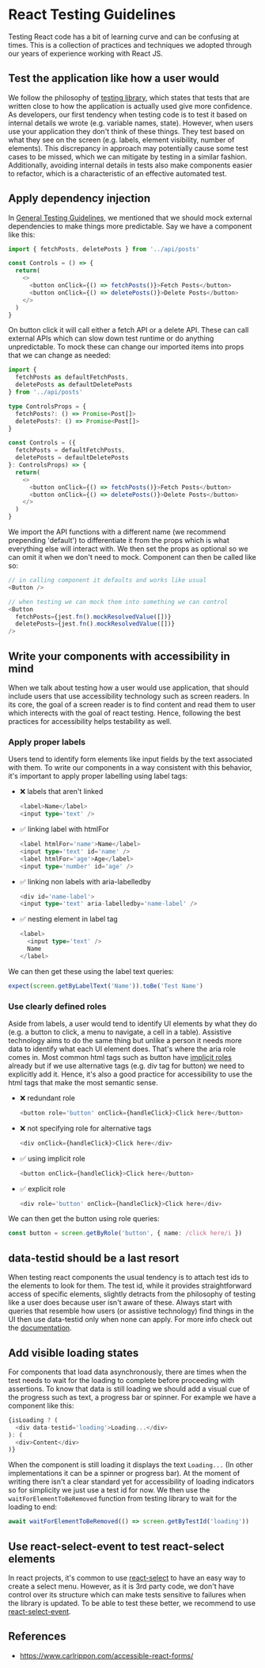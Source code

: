 # React Testing Guidelines

Testing React code has a bit of learning curve and can be confusing at times. This is a collection of practices and techniques we adopted through our years of experience working with React JS.

## Test the application like how a user would

We follow the philosophy of [testing library](https://testing-library.com/), which states that tests that are written close to how the application is actually used give more confidence. As developers, our first tendency when testing code is to test it based on internal details we wrote (e.g. variable names, state). However, when users use your application they don't think of these things. They test based on what they see on the screen (e.g. labels, element visibility, number of elements). This discrepancy in approach may potentially cause some test cases to be missed, which we can mitigate by testing in a similar fashion. Additionally, avoiding internal details in tests also make components easier to refactor, which is a characteristic of an effective automated test.

## Apply dependency injection
In [General Testing Guidelines](/standards/tests/general-testing-guidelines.md), we mentioned that we should mock external dependencies to make things more predictable. Say we have a component like this:
```Typescript
import { fetchPosts, deletePosts } from '../api/posts'

const Controls = () => {
  return(
    <>
      <button onClick={() => fetchPosts()}>Fetch Posts</button>
      <button onClick={() => deletePosts()}>Delete Posts</button>
    </>
  )
}
```
On button click it will call either a fetch API or a delete API. These can call external APIs which can slow down test runtime or do anything unpredictable. To mock these can change our imported items into props that we can change as needed:
```Typescript
import {
  fetchPosts as defaultFetchPosts,
  deletePosts as defaultDeletePosts
} from '../api/posts'

type ControlsProps = {
  fetchPosts?: () => Promise<Post[]>
  deletePosts?: () => Promise<Post[]>
}

const Controls = ({
  fetchPosts = defaultFetchPosts,
  deletePosts = defaultDeletePosts
}: ControlsProps) => {
  return(
    <>
      <button onClick={() => fetchPosts()}>Fetch Posts</button>
      <button onClick={() => deletePosts()}>Delete Posts</button>
    </>
  )
}
```
We import the API functions with a different name (we recommend prepending 'default') to differentiate it from the props which is what everything else will interact with. We then set the props as optional so we can omit it when we don't need to mock. Component can then be called like so:
```Typescript
// in calling component it defaults and works like usual
<Button />

// when testing we can mock them into something we can control
<Button
  fetchPosts={jest.fn().mockResolvedValue([])}
  deletePosts={jest.fn().mockResolvedValue([])}
/>
```

## Write your components with accessibility in mind

When we talk about testing how a user would use application, that should include users that use accessibility technology such as screen readers. In its core, the goal of a screen reader is to find content and read them to user which interects with the goal of react testing. Hence, following the best practices for accessibility helps testability as well.

### Apply proper labels

Users tend to identify form elements like input fields by the text associated with them. To write our components in a way consistent with this behavior, it's important to apply proper labelling using label tags:

- ❌ labels that aren't linked
  ```Typescript
  <label>Name</label>
  <input type='text' />
  ```

- ✅ linking label with htmlFor
  ```Typescript
  <label htmlFor='name'>Name</label>
  <input type='text' id='name' />
  <label htmlFor='age'>Age</label>
  <input type='number' id='age' />
  ```

- ✅ linking non labels with aria-labelledby
  ```Typescript
  <div id='name-label'>
  <input type='text' aria-labelledby='name-label' />
  ```

- ✅ nesting element in label tag
  ```Typescript
  <label>
    <input type='text' />
    Name
  </label>
  ```

We can then get these using the label text queries:

```Typescript
expect(screen.getByLabelText('Name')).toBe('Test Name')
```

### Use clearly defined roles

Aside from labels, a user would tend to identify UI elements by what they do (e.g. a button to click, a menu to navigate, a cell in a table). Assistive technology aims to do the same thing but unlike a person it needs more data to identify what each UI element does. That's where the aria role comes in. Most common html tags such as button have [implicit roles](https://rafaelcamargo.com/blog/using-testing-library-with-implicit-aria-roles/) already but if we use alternative tags (e.g. div tag for button) we need to explicitly add it. Hence, it's also a good practice for accessibility to use the html tags that make the most semantic sense.

- ❌ redundant role
  ```Typescript
  <button role='button' onClick={handleClick}>Click here</button>
  ```

- ❌ not specifying role for alternative tags
  ```Typescript
  <div onClick={handleClick}>Click here</div>
  ```

- ✅ using implicit role
  ```Typescript
  <button onClick={handleClick}>Click here</button>
  ```

- ✅ explicit role
  ```Typescript
  <div role='button' onClick={handleClick}>Click here</div>
  ```

We can then get the button using role queries:

```Typescript
const button = screen.getByRole('button', { name: /click here/i })
```

## data-testid should be a last resort

When testing react components the usual tendency is to attach test ids to the elements to look for them. The test id, while it provides straightforward access of specific elements, slightly detracts from the philosophy of testing like a user does because user isn't aware of these. Always start with queries that resemble how users (or assistive technology) find things in the UI then use data-testid only when none can apply. For more info check out the [documentation](https://testing-library.com/docs/queries/about#priority).

## Add visible loading states

For components that load data asynchronously, there are times when the test needs to wait for the loading to complete before proceeding with assertions. To know that data is still loading we should add a visual cue of the progress such as text, a progress bar or spinner. For example we have a component like this:

```Typescript
{isLoading ? (
  <div data-testid='loading'>Loading...</div>
): (
  <div>Content</div>
)}
```

When the component is still loading it displays the text `Loading...` (In other implementations it can be a spinner or progress bar). At the moment of writing there isn't a clear standard yet for accessibility of loading indicators so for simplicity we just use a test id for now. We then use the `waitForElementToBeRemoved` function from testing library to wait for the loading to end:

```Typescript
await waitForElementToBeRemoved(() => screen.getByTestId('loading'))
```

## Use react-select-event to test react-select elements

In react projects, it's common to use [react-select](https://react-select.com/home) to have an easy way to create a select menu. However, as it is 3rd party code, we don't have control over its structure which can make tests sensitive to failures when the library is updated. To be able to test these better, we recommend to use [react-select-event](https://testing-library.com/docs/ecosystem-react-select-event/).

## References
- <https://www.carlrippon.com/accessible-react-forms/>
